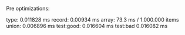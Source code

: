 Pre optimizations:

type: 0.011828 ms record: 0.00934 ms array: 73.3 ms / 1.000.000 items union:
0.006896 ms test:good: 0.016604 ms test:bad 0.016082 ms
